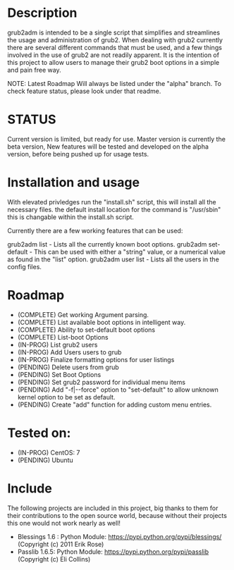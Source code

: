 # Description
grub2adm is intended to be a single script that simplifies and streamlines the usage and administration of grub2.
When dealing with grub2 currently there are several different commands that must be used, and a few things involved
in the use of grub2 are not readily apparent. It is the intention of this project to allow users to manage their
grub2 boot options in a simple and pain free way.

NOTE: Latest Roadmap Will always be listed under the "alpha" branch. To check feature status, please look under that
      readme.

# STATUS
Current version is limited, but ready for use. Master version is currently the beta version, New features
will be tested and developed on the alpha version, before being pushed up for usage tests.

# Installation and usage
With elevated privledges run the "install.sh" script, this will install all the necessary files.
the default install location for the command is "/usr/sbin" this is changable within the install.sh script.

Currently there are a few working features that can be used:

grub2adm list - Lists all the currently known boot options.
grub2adm set-default - This can be used with either a "string" value, or a numerical value as found in the "list" option.
grub2adm user list - Lists all the users in the config files.


# Roadmap
- (COMPLETE)  Get working Argument parsing.                 
- (COMPLETE)  List available boot options in intelligent way.
- (COMPLETE)  Ability to set-default boot options
- (COMPLETE)  List-boot Options
- (IN-PROG)   List grub2 users
- (IN-PROG)   Add Users users to grub
- (IN-PROG)   Finalize formatting options for user listings 
- (PENDING)   Delete users from grub
- (PENDING)   Set Boot Options
- (PENDING)   Set grub2 password for individual menu items
- (PENDING)   Add "-f|--force" option to "set-default" to allow unknown kernel option to be set as default.
- (PENDING)   Create "add" function for adding custom menu entries.


# Tested on:
- (IN-PROG)  CentOS: 7
- (PENDING)   Ubuntu <Any Version>

# Include
The following projects are included in this project, big thanks to them for their contributions to the open source world,
because without their projects this one would not work nearly as well!

- Blessings 1.6 : Python Module: https://pypi.python.org/pypi/blessings/ (Copyright (c) 2011 Erik Rose)
- Passlib 1.6.5: Python Module: https://pypi.python.org/pypi/passlib (Copyright (c) Eli Collins)
